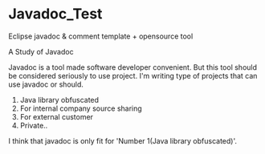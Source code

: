 # Javadoc_Test
Eclipse javadoc &amp; comment template + opensource tool

A Study of Javadoc

Javadoc is a tool made software developer convenient.
But this tool should be considered seriously to use project.
I'm writing type of projects that can use javadoc or should.

1. Java library obfuscated
2. For internal company source sharing
3. For external customer
4. Private..

I think that javadoc is only fit for 'Number 1(Java library obfuscated)'.
